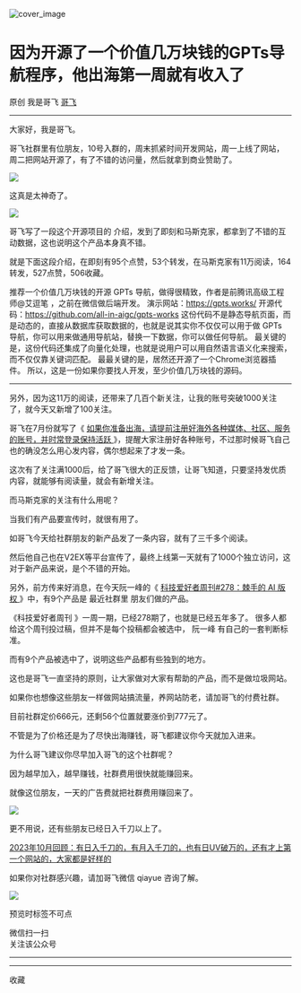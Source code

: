 ![cover_image](https://mmbiz.qpic.cn/sz_mmbiz_jpg/LBrX00GQeicuKO6F2pYlMXYbjzCf4du5UmtHuDibNufjpOiacMqbzKc7iaCvkaRszcCL3AiayZNygqJh69ODe7kFSvA/0?wx_fmt=jpeg)

#  因为开源了一个价值几万块钱的GPTs导航程序，他出海第一周就有收入了

原创  我是哥飞  [ 哥飞 ](javascript:void\(0\);)

__ _ _ _ _

大家好，我是哥飞。

哥飞社群里有位朋友，10号入群的，周末抓紧时间开发网站，周一上线了网站，周二把网站开源了，有了不错的访问量，然后就拿到商业赞助了。

![](https://mmbiz.qpic.cn/sz_mmbiz_png/LBrX00GQeicuKO6F2pYlMXYbjzCf4du5UasTmmickOLZ92avjpdnGLT9gerjbCLJzlUxqjNGzpDucZK1SZZXne5Q/640?wx_fmt=png&from=appmsg)

这真是太神奇了。  

![](https://mmbiz.qpic.cn/sz_mmbiz_jpg/LBrX00GQeicusKL1yKcVlPfdibIcibpK5V9BqchNbPLxLvX1pWeE9tHGeY6uBcvNHRehDTAjJibwibAPp6bcqm1dibRQ/640?wx_fmt=jpeg)

哥飞写了一段这个开源项目的  介绍，发到了即刻和马斯克家，都拿到了不错的互动数据，这也说明这个产品本身真不错。

就是下面这段介绍，在即刻有95个点赞，53个转发，在马斯克家有11万阅读，164转发，527点赞，506收藏。  

  
推荐一个价值几万块钱的开源 GPTs 导航，做得很精致，作者是前腾讯高级工程师@艾逗笔 ，之前在微信做后端开发。
演示网站：https://gpts.works/  开源代码：https://github.com/all-in-aigc/gpts-works
这份代码不是静态导航页面，而是动态的，直接从数据库获取数据的，也就是说其实你不仅仅可以用于做 GPTs
导航，你可以用来做通用导航站，替换一下数据，你可以做任何导航。
最关键的是，这份代码还集成了向量化处理，也就是说用户可以用自然语言语义化来搜索，而不仅仅靠关键词匹配。
最最关键的是，居然还开源了一个Chrome浏览器插件。  所以，这是一份如果你要找人开发，至少价值几万块钱的源码。  
  
---  
  
另外，因为这11万的阅读，还带来了几百个新关注，让我的账号突破1000关注了，就今天又新增了100关注。

哥飞在7月份就写了《 [ 如果你准备出海，请提前注册好海外各种媒体、社区、服务的账号，并时常登录保持活跃
](http://mp.weixin.qq.com/s?__biz=MjM5OTIzMzYyMA==&mid=2650079518&idx=1&sn=12261e1a98fe237d72a6eba0c3b91061&chksm=bf3f30258848b933a25f19282c74bf9896aa381937702fe82859b5dec09a108df191e0c9b60f&scene=21#wechat_redirect)
》，提醒大家注册好各种账号，不过那时候哥飞自己也的确没怎么用心发内容，偶尔想起来了才发一条。  

这次有了关注满1000后，给了哥飞很大的正反馈，让哥飞知道，只要坚持发优质内容，就能够有阅读量，就会有新增关注。  

而马斯克家的关注有什么用呢？  

当我们有产品要宣传时，就很有用了。  

如哥飞今天给社群朋友的新产品发了一条内容，就有了三千多个阅读。  

然后他自己也在V2EX等平台宣传了，最终上线第一天就有了1000个独立访问，这对于新产品来说，是个不错的开始。  

另外，前方传来好消息，在今天阮一峰的《 [ 科技爱好者周刊#278：棘手的 AI 版权
](http://mp.weixin.qq.com/s?__biz=MzI4NjAxNjY4Nw==&mid=2650235459&idx=1&sn=f8bbee29c466549e351a90861ac0118c&chksm=f3e09783c4971e95f6408a10a7e0d7a2081928ab25c2be4ef91fe7a59936936f1f3b2f85c3f1&scene=21#wechat_redirect)
》中，有9个产品是  最近社群里  朋友们做的产品。

《科技爱好者周刊  》一周一期，已经278期了，也就是已经五年多了。  很多人都给这个周刊投过稿，但并不是每个投稿都会被选中，  阮一峰
有自己的一套判断标准。

而有9个产品被选中了，说明这些产品都有些独到的地方。

这也是哥飞一直坚持的原则，让大家做对大家有帮助的产品，而不是做垃圾网站。

如果你也想像这些朋友一样做网站搞流量，养网站防老，请加哥飞的付费社群。  

目前社群定价666元，还剩56个位置就要涨价到777元了。  

不管是为了价格还是为了尽快出海赚钱，哥飞都建议你今天就加入进来。  

为什么哥飞建议你尽早加入哥飞的这个社群呢？  

因为越早加入，越早赚钱，社群费用很快就能赚回来。

就像这位朋友，一天的广告费就把社群费用赚回来了。

![](https://mmbiz.qpic.cn/sz_mmbiz_png/LBrX00GQeicuKO6F2pYlMXYbjzCf4du5U1icZBWJgwtHFd7W2iabTvkg8oZz2wsHXhZ7YQsFf0H6ToNOwRQftnhqA/640?wx_fmt=png)

更不用说，还有些朋友已经日入千刀以上了。

[ 2023年10月回顾：有日入千刀的，有月入千刀的，也有日UV破万的，还有才上第一个网站的，大家都是好样的
](http://mp.weixin.qq.com/s?__biz=MjM5OTIzMzYyMA==&mid=2650080933&idx=1&sn=a5bd098fffe227bcf05604d055ee924c&chksm=bf3f379e8848be887f170ec05ca0a1ad32a0422cdc632f5ad4fc914d1315bae8f7016eb64ae5&scene=21#wechat_redirect)  

如果你对社群感兴趣，请加哥飞微信 qiayue 咨询了解。  

![](https://mmbiz.qpic.cn/sz_mmbiz_png/LBrX00GQeicsG8Pro6O9Hu75bIIiafZVPs3qlYeaNNJ1BpqNplEGgibL5m1bcq8a1N1rzoI5lia8aJjtHfgiaAADJJQ/640?wx_fmt=png&wxfrom=5&wx_lazy=1&wx_co=1)

预览时标签不可点

微信扫一扫  
关注该公众号





****



****



  收藏

